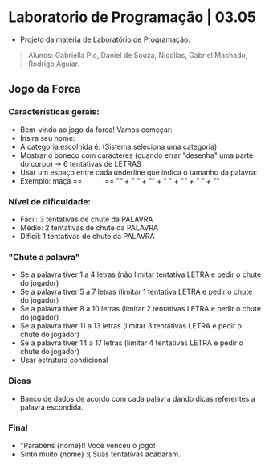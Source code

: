 # Laboratorio de Programação | 03.05
- Projeto da matéria de Laboratório de Programação.
> Alunos: Gabriella Pio, Daniel de Souza, Nicollas, Gabriel Machado, Rodrigo Aguiar.

## Jogo da Forca
### Características gerais:
- Bem-vindo ao jogo da forca! Vamos começar:
- Insira seu nome:
- A categoria escolhida é: (Sistema seleciona uma categoria)
- Mostrar o boneco com caracteres (quando errar "desenha" uma parte do corpo) -> 6 tentativas de LETRAS
- Usar um espaço entre cada underline que indica o tamanho da palavra:
- Exemplo: maça == _ _ _ _ == "_" + " " + "_" + " " + "_" + " " + "_"

### Nível de dificuldade:
- Fácil: 3 tentativas de chute da PALAVRA
- Médio: 2 tentativas de chute da PALAVRA
- Difícil: 1 tentativas de chute da PALAVRA

### "Chute a palavra"
- Se a palavra tiver 1 a 4 letras (não limitar tentativa LETRA e pedir o chute do jogador)
- Se a palavra tiver 5 a 7 letras (limitar 1 tentativa LETRA e pedir o chute do jogador)
- Se a palavra tiver 8 a 10 letras (limitar 2 tentativas LETRA e pedir o chute do jogador)
- Se a palavra tiver 11 a 13 letras (limitar 3 tentativas LETRA e pedir o chute do jogador)
- Se a palavra tiver 14 a 17 letras (limitar 4 tentativas LETRA e pedir o chute do jogador)
- Usar estrutura condicional

### Dicas
- Banco de dados de acordo com cada palavra dando dicas referentes a palavra escondida.

### Final
- "Parabéns {nome}!! Você venceu o jogo!
- Sinto muito {nome} :( Suas tentativas acabaram.
